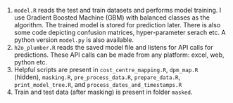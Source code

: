 1. `model.R` reads the test and train datasets and performs model training. I use Gradient Boosted Machine (GBM) with balanced classes as the algorithm. The trained model is stored for prediction later. There is also some code depicting confusion matrices, hyper-parameter serach etc. A python version `model.py` is also available.
2. `h2o_plumber.R` reads the saved model file and listens for API calls for predictions. These API calls can be made from any platform: excel, web, python etc.
3. Helpful scripts are present in `cost_centre_mapping.R`, `dpm_map.R` (hidden), `masking.R`, `pre_process_data.R`, `prepare_data.R`, `print_model_tree.R`, and `process_dates_and_timestamps.R`
4. Train and test data (after masking) is present in folder `masked`.
